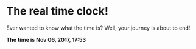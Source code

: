# The real time clock!

Ever wanted to know what the time is? Well, your journey is about to end!

**The time is Nov 06, 2017, 17:53**